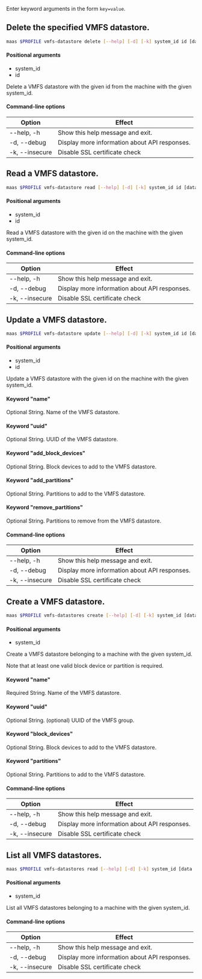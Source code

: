 Enter keyword arguments in the form `key=value`.

## Delete the specified VMFS datastore.

```bash
maas $PROFILE vmfs-datastore delete [--help] [-d] [-k] system_id id [data ...]
```

#### Positional arguments
- system_id
- id

Delete a VMFS datastore with the given id from the machine with the given system_id.

#### Command-line options
| Option         | Effect                                        |
|----------------|-----------------------------------------------|
| --help, -h     | Show this help message and exit.              |
| -d, --debug    | Display more information about API responses. |
| -k, --insecure | Disable SSL certificate check                 |

## Read a VMFS datastore.

```bash
maas $PROFILE vmfs-datastore read [--help] [-d] [-k] system_id id [data ...]
```

#### Positional arguments
- system_id
- id

Read a VMFS datastore with the given id on the machine with the given system_id.

#### Command-line options
| Option | Effect |
|-----|-----|
| --help, -h | Show this help message and exit. |
| -d, --debug | Display more information about API responses. |
| -k, --insecure | Disable SSL certificate check |

## Update a VMFS datastore.

```bash
maas $PROFILE vmfs-datastore update [--help] [-d] [-k] system_id id [data ...]
```

#### Positional arguments
- system_id
- id


Update a VMFS datastore with the given id on the machine with the given system_id.

#### Keyword "name"
Optional String. Name of the VMFS datastore.

#### Keyword "uuid"
Optional String. UUID of the VMFS datastore.

#### Keyword "add_block_devices"
Optional String. Block devices to add to the VMFS datastore.

#### Keyword "add_partitions"
Optional String. Partitions to add to the VMFS datastore.

#### Keyword "remove_partitions"
Optional String. Partitions to remove from the VMFS datastore.

#### Command-line options
| Option | Effect |
|-----|-----|
| --help, -h | Show this help message and exit. |
| -d, --debug | Display more information about API responses. |
| -k, --insecure | Disable SSL certificate check |

## Create a VMFS datastore.

```bash
maas $PROFILE vmfs-datastores create [--help] [-d] [-k] system_id [data ...]
```

#### Positional arguments
- system_id


Create a VMFS datastore belonging to a machine with the given system_id.

Note that at least one valid block device or partition is required.

#### Keyword "name"
Required String. Name of the VMFS datastore.

#### Keyword "uuid"
Optional String. (optional) UUID of the VMFS group.

#### Keyword "block_devices"
Optional String. Block devices to add to the VMFS datastore.

#### Keyword "partitions"
Optional String. Partitions to add to the VMFS datastore.

#### Command-line options
| Option | Effect |
|-----|-----|
| --help, -h | Show this help message and exit. |
| -d, --debug | Display more information about API responses. |
| -k, --insecure | Disable SSL certificate check |

## List all VMFS datastores.

```bash
maas $PROFILE vmfs-datastores read [--help] [-d] [-k] system_id [data ...]
```

#### Positional arguments
- system_id

List all VMFS datastores belonging to a machine with the given system_id.

#### Command-line options
| Option | Effect |
|-----|-----|
| --help, -h | Show this help message and exit. |
| -d, --debug | Display more information about API responses. |
| -k, --insecure | Disable SSL certificate check |

